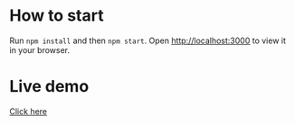# How to start

Run `npm install` and then `npm start`.
Open [http://localhost:3000](http://localhost:3000) to view it in your browser.

# Live demo

<a href="https://react-expense-tracer.herokuapp.com/" target="_blank">Click here</a>
